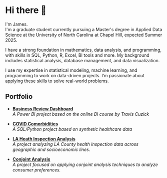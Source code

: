 # Hi there 👋

I'm James.  
I'm a graduate student currently pursuing a Master's degree in Applied Data Science at the University of North Carolina at Chapel Hill, expected Summer 2025.

I have a strong foundation in mathematics, data analysis, and programming, with skills in SQL, Python, R, Excel, BI tools and more. My background includes statistical analysis, database management, and data visualization.

I use my expertise in statistical modeling, machine learning, and programming to work on data-driven projects. I’m passionate about applying these skills to solve real-world problems.

## Portfolio

- **[Business Review Dashboard](https://github.com/jrkruser/Power-BI-Business-DashboardPower-BI-Business-Dashboard)**  
  *A Power BI project based on the online BI course by Travis Cuzick*

- **[COVID Comorbidities](https://github.com/jrkruser/COVID_comorbidities)**  
  *A SQL/Python project based on synthetic healthcare data*

- **[LA Heath Inspection Analysis](https://github.com/jrkruser/health_inspections)**  
  *A project analyzing LA County health inspection data across geographic and socioeconomic lines.*

- **[Conjoint Analysis](https://github.com/jrkruser/conjoint-analysis)**  
  *A project focused on applying conjoint analysis techniques to analyze consumer preferences.*






